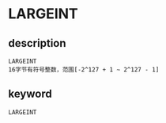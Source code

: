 # LARGEINT
## description
    LARGEINT
    16字节有符号整数，范围[-2^127 + 1 ~ 2^127 - 1]

## keyword
    LARGEINT
